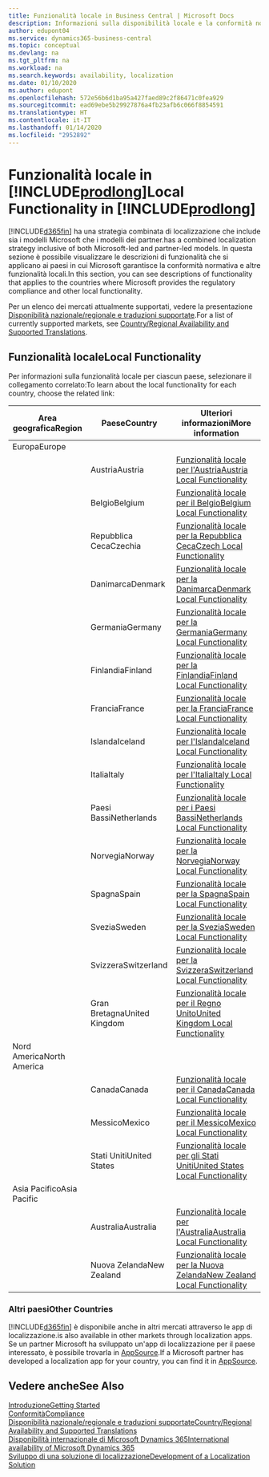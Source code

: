 ```yaml
---
title: Funzionalità locale in Business Central | Microsoft Docs
description: Informazioni sulla disponibilità locale e la conformità normativa di Dynamics 365 Business Central.
author: edupont04
ms.service: dynamics365-business-central
ms.topic: conceptual
ms.devlang: na
ms.tgt_pltfrm: na
ms.workload: na
ms.search.keywords: availability, localization
ms.date: 01/10/2020
ms.author: edupont
ms.openlocfilehash: 572e56b6d1ba95a427faed89c2f86471c0fea929
ms.sourcegitcommit: ead69ebe5b29927876a4fb23afb6c066f8854591
ms.translationtype: HT
ms.contentlocale: it-IT
ms.lasthandoff: 01/14/2020
ms.locfileid: "2952892"
---
```

# <a name="local-functionality-in-includeprodlongincludesprodlongmd"></a><span data-ttu-id="73c08-103">Funzionalità locale in [!INCLUDE[prodlong](includes/prodlong.md)]</span><span class="sxs-lookup"><span data-stu-id="73c08-103">Local Functionality in [!INCLUDE[prodlong](includes/prodlong.md)]</span></span>

[!INCLUDE[d365fin](includes/d365fin_md.md)] <span data-ttu-id="73c08-104">ha una strategia combinata di localizzazione che include sia i modelli Microsoft che i modelli dei partner.</span><span class="sxs-lookup"><span data-stu-id="73c08-104">has a combined localization strategy inclusive of both Microsoft-led and partner-led models.</span></span> <span data-ttu-id="73c08-105">In questa sezione è possibile visualizzare le descrizioni di funzionalità che si applicano ai paesi in cui Microsoft garantisce la conformità normativa e altre funzionalità locali.</span><span class="sxs-lookup"><span data-stu-id="73c08-105">In this section, you can see descriptions of functionality that applies to the countries where Microsoft provides the regulatory compliance and other local functionality.</span></span>  

<span data-ttu-id="73c08-106">Per un elenco dei mercati attualmente supportati, vedere la presentazione [Disponibilità nazionale/regionale e traduzioni supportate](/dynamics365/business-central/dev-itpro/compliance/apptest-countries-and-translations?toc=/dynamics365/business-central/toc.json).</span><span class="sxs-lookup"><span data-stu-id="73c08-106">For a list of currently supported markets, see [Country/Regional Availability and Supported Translations](/dynamics365/business-central/dev-itpro/compliance/apptest-countries-and-translations?toc=/dynamics365/business-central/toc.json).</span></span>  

## <a name="local-functionality"></a><span data-ttu-id="73c08-107">Funzionalità locale</span><span class="sxs-lookup"><span data-stu-id="73c08-107">Local Functionality</span></span>

<span data-ttu-id="73c08-108">Per informazioni sulla funzionalità locale per ciascun paese, selezionare il collegamento correlato:</span><span class="sxs-lookup"><span data-stu-id="73c08-108">To learn about the local functionality for each country, choose the related link:</span></span>

| <span data-ttu-id="73c08-109">Area geografica</span><span class="sxs-lookup"><span data-stu-id="73c08-109">Region</span></span> | <span data-ttu-id="73c08-110">Paese</span><span class="sxs-lookup"><span data-stu-id="73c08-110">Country</span></span> | <span data-ttu-id="73c08-111">Ulteriori informazioni</span><span class="sxs-lookup"><span data-stu-id="73c08-111">More information</span></span> |
| --- | --- |--- |
| <span data-ttu-id="73c08-112">Europa</span><span class="sxs-lookup"><span data-stu-id="73c08-112">Europe</span></span> |  | |
|        | <span data-ttu-id="73c08-113">Austria</span><span class="sxs-lookup"><span data-stu-id="73c08-113">Austria</span></span> | [<span data-ttu-id="73c08-114">Funzionalità locale per l'Austria</span><span class="sxs-lookup"><span data-stu-id="73c08-114">Austria Local Functionality</span></span>](localfunctionality/austria/austria-local-functionality.md) |
|        | <span data-ttu-id="73c08-115">Belgio</span><span class="sxs-lookup"><span data-stu-id="73c08-115">Belgium</span></span> | [<span data-ttu-id="73c08-116">Funzionalità locale per il Belgio</span><span class="sxs-lookup"><span data-stu-id="73c08-116">Belgium Local Functionality</span></span>](localfunctionality/belgium/belgium-local-functionality.md) |
|        | <span data-ttu-id="73c08-117">Repubblica Ceca</span><span class="sxs-lookup"><span data-stu-id="73c08-117">Czechia</span></span> | [<span data-ttu-id="73c08-118">Funzionalità locale per la Repubblica Ceca</span><span class="sxs-lookup"><span data-stu-id="73c08-118">Czech Local Functionality</span></span>](localfunctionality/czech/czech-local-functionality.md) |
|        | <span data-ttu-id="73c08-119">Danimarca</span><span class="sxs-lookup"><span data-stu-id="73c08-119">Denmark</span></span> | [<span data-ttu-id="73c08-120">Funzionalità locale per la Danimarca</span><span class="sxs-lookup"><span data-stu-id="73c08-120">Denmark Local Functionality</span></span>](localfunctionality/denmark/denmark-local-functionality.md) |
|        | <span data-ttu-id="73c08-121">Germania</span><span class="sxs-lookup"><span data-stu-id="73c08-121">Germany</span></span> | [<span data-ttu-id="73c08-122">Funzionalità locale per la Germania</span><span class="sxs-lookup"><span data-stu-id="73c08-122">Germany Local Functionality</span></span>](localfunctionality/germany/germany-local-functionality.md) |
|        | <span data-ttu-id="73c08-123">Finlandia</span><span class="sxs-lookup"><span data-stu-id="73c08-123">Finland</span></span> | [<span data-ttu-id="73c08-124">Funzionalità locale per la Finlandia</span><span class="sxs-lookup"><span data-stu-id="73c08-124">Finland Local Functionality</span></span>](localfunctionality/finland/finland-local-functionality.md) |
|        | <span data-ttu-id="73c08-125">Francia</span><span class="sxs-lookup"><span data-stu-id="73c08-125">France</span></span> | [<span data-ttu-id="73c08-126">Funzionalità locale per la Francia</span><span class="sxs-lookup"><span data-stu-id="73c08-126">France Local Functionality</span></span>](localfunctionality/france/france-local-functionality.md) |
|        | <span data-ttu-id="73c08-127">Islanda</span><span class="sxs-lookup"><span data-stu-id="73c08-127">Iceland</span></span> | [<span data-ttu-id="73c08-128">Funzionalità locale per l'Islanda</span><span class="sxs-lookup"><span data-stu-id="73c08-128">Iceland Local Functionality</span></span>](localfunctionality/iceland/iceland-local-functionality.md) |
|        | <span data-ttu-id="73c08-129">Italia</span><span class="sxs-lookup"><span data-stu-id="73c08-129">Italy</span></span> | [<span data-ttu-id="73c08-130">Funzionalità locale per l'Italia</span><span class="sxs-lookup"><span data-stu-id="73c08-130">Italy Local Functionality</span></span>](localfunctionality/italy/italy-local-functionality.md) |
|        | <span data-ttu-id="73c08-131">Paesi Bassi</span><span class="sxs-lookup"><span data-stu-id="73c08-131">Netherlands</span></span> | [<span data-ttu-id="73c08-132">Funzionalità locale per i Paesi Bassi</span><span class="sxs-lookup"><span data-stu-id="73c08-132">Netherlands Local Functionality</span></span>](localfunctionality/netherlands/netherlands-local-functionality.md) |
|        | <span data-ttu-id="73c08-133">Norvegia</span><span class="sxs-lookup"><span data-stu-id="73c08-133">Norway</span></span> | [<span data-ttu-id="73c08-134">Funzionalità locale per la Norvegia</span><span class="sxs-lookup"><span data-stu-id="73c08-134">Norway Local Functionality</span></span>](localfunctionality/norway/norway-local-functionality.md) |
|        | <span data-ttu-id="73c08-135">Spagna</span><span class="sxs-lookup"><span data-stu-id="73c08-135">Spain</span></span> | [<span data-ttu-id="73c08-136">Funzionalità locale per la Spagna</span><span class="sxs-lookup"><span data-stu-id="73c08-136">Spain Local Functionality</span></span>](localfunctionality/spain/spain-local-functionality.md) |
|        | <span data-ttu-id="73c08-137">Svezia</span><span class="sxs-lookup"><span data-stu-id="73c08-137">Sweden</span></span> | [<span data-ttu-id="73c08-138">Funzionalità locale per la Svezia</span><span class="sxs-lookup"><span data-stu-id="73c08-138">Sweden Local Functionality</span></span>](localfunctionality/sweden/sweden-local-functionality.md) |
|        | <span data-ttu-id="73c08-139">Svizzera</span><span class="sxs-lookup"><span data-stu-id="73c08-139">Switzerland</span></span> | [<span data-ttu-id="73c08-140">Funzionalità locale per la Svizzera</span><span class="sxs-lookup"><span data-stu-id="73c08-140">Switzerland Local Functionality</span></span>](localfunctionality/switzerland/switzerland-local-functionality.md) |
|        | <span data-ttu-id="73c08-141">Gran Bretagna</span><span class="sxs-lookup"><span data-stu-id="73c08-141">United Kingdom</span></span> | [<span data-ttu-id="73c08-142">Funzionalità locale per il Regno Unito</span><span class="sxs-lookup"><span data-stu-id="73c08-142">United Kingdom Local Functionality</span></span>](localfunctionality/unitedkingdom/united-kingdom-local-functionality.md) |
| <span data-ttu-id="73c08-143">Nord America</span><span class="sxs-lookup"><span data-stu-id="73c08-143">North America</span></span> |       |  |
|        | <span data-ttu-id="73c08-144">Canada</span><span class="sxs-lookup"><span data-stu-id="73c08-144">Canada</span></span>|[<span data-ttu-id="73c08-145">Funzionalità locale per il Canada</span><span class="sxs-lookup"><span data-stu-id="73c08-145">Canada Local Functionality</span></span>](localfunctionality/canada/canada-local-functionality.md) |
|        | <span data-ttu-id="73c08-146">Messico</span><span class="sxs-lookup"><span data-stu-id="73c08-146">Mexico</span></span> | [<span data-ttu-id="73c08-147">Funzionalità locale per il Messico</span><span class="sxs-lookup"><span data-stu-id="73c08-147">Mexico Local Functionality</span></span>](localfunctionality/mexico/mexico-local-functionality.md) |
|        | <span data-ttu-id="73c08-148">Stati Uniti</span><span class="sxs-lookup"><span data-stu-id="73c08-148">United States</span></span>|[<span data-ttu-id="73c08-149">Funzionalità locale per gli Stati Uniti</span><span class="sxs-lookup"><span data-stu-id="73c08-149">United States Local Functionality</span></span>](localfunctionality/unitedstates/united-states-local-functionality.md) |
| <span data-ttu-id="73c08-150">Asia Pacifico</span><span class="sxs-lookup"><span data-stu-id="73c08-150">Asia Pacific</span></span> |       |  |
|        | <span data-ttu-id="73c08-151">Australia</span><span class="sxs-lookup"><span data-stu-id="73c08-151">Australia</span></span> | [<span data-ttu-id="73c08-152">Funzionalità locale per l'Australia</span><span class="sxs-lookup"><span data-stu-id="73c08-152">Australia Local Functionality</span></span>](localfunctionality/australia/australia-local-functionality.md) |
|        | <span data-ttu-id="73c08-153">Nuova Zelanda</span><span class="sxs-lookup"><span data-stu-id="73c08-153">New Zealand</span></span> | [<span data-ttu-id="73c08-154">Funzionalità locale per la Nuova Zelanda</span><span class="sxs-lookup"><span data-stu-id="73c08-154">New Zealand Local Functionality</span></span>](localfunctionality/newzealand/new-zealand-local-functionality.md) |

### <a name="other-countries"></a><span data-ttu-id="73c08-155">Altri paesi</span><span class="sxs-lookup"><span data-stu-id="73c08-155">Other Countries</span></span>
[!INCLUDE[d365fin](includes/d365fin_md.md)] <span data-ttu-id="73c08-156">è disponibile anche in altri mercati attraverso le app di localizzazione.</span><span class="sxs-lookup"><span data-stu-id="73c08-156">is also available in other markets through localization apps.</span></span> <span data-ttu-id="73c08-157">Se un partner Microsoft ha sviluppato un'app di localizzazione per il paese interessato, è possibile trovarla in [AppSource](https://appsource.microsoft.com/product/dynamics-365-business-central/).</span><span class="sxs-lookup"><span data-stu-id="73c08-157">If a Microsoft partner has developed a localization app for your country, you can find it in [AppSource](https://appsource.microsoft.com/product/dynamics-365-business-central/).</span></span>

## <a name="see-also"></a><span data-ttu-id="73c08-158">Vedere anche</span><span class="sxs-lookup"><span data-stu-id="73c08-158">See Also</span></span>
[<span data-ttu-id="73c08-159">Introduzione</span><span class="sxs-lookup"><span data-stu-id="73c08-159">Getting Started</span></span>](product-get-started.md)  
[<span data-ttu-id="73c08-160">Conformità</span><span class="sxs-lookup"><span data-stu-id="73c08-160">Compliance</span></span>](compliance/compliance-overview.md)  
[<span data-ttu-id="73c08-161">Disponibilità nazionale/regionale e traduzioni supportate</span><span class="sxs-lookup"><span data-stu-id="73c08-161">Country/Regional Availability and Supported Translations</span></span>](/dynamics365/business-central/dev-itpro/compliance/apptest-countries-and-translations?toc=/dynamics365/business-central/toc.json)  
[<span data-ttu-id="73c08-162">Disponibilità internazionale di Microsoft Dynamics 365</span><span class="sxs-lookup"><span data-stu-id="73c08-162">International availability of Microsoft Dynamics 365</span></span>](/dynamics365/get-started/availability)  
[<span data-ttu-id="73c08-163">Sviluppo di una soluzione di localizzazione</span><span class="sxs-lookup"><span data-stu-id="73c08-163">Development of a Localization Solution</span></span>](/dynamics365/business-central/dev-itpro/developer/readiness/readiness-develop-localization)  

